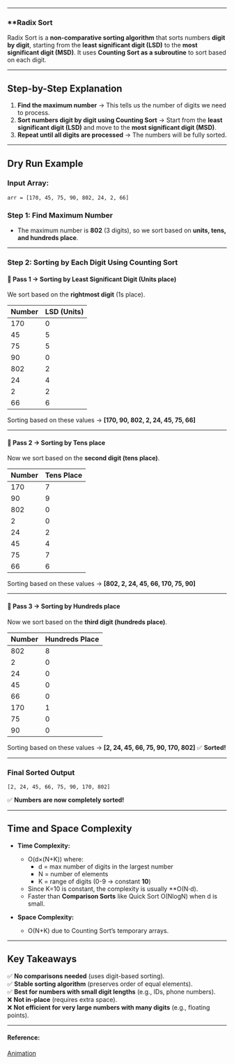 
----

### **Radix Sort 

Radix Sort is a **non-comparative sorting algorithm** that sorts numbers **digit by digit**, starting from the **least significant digit (LSD)** to the **most significant digit (MSD)**. It uses **Counting Sort as a subroutine** to sort based on each digit.

---

## **Step-by-Step Explanation**

1. **Find the maximum number** → This tells us the number of digits we need to process.
2. **Sort numbers digit by digit using Counting Sort** → Start from the **least significant digit (LSD)** and move to the **most significant digit (MSD)**.
3. **Repeat until all digits are processed** → The numbers will be fully sorted.

---

## **Dry Run Example**

### **Input Array:**

```
arr = [170, 45, 75, 90, 802, 24, 2, 66]
```

### **Step 1: Find Maximum Number**

- The maximum number is **802** (3 digits), so we sort based on **units, tens, and hundreds place**.

---

### **Step 2: Sorting by Each Digit Using Counting Sort**

#### **🔹 Pass 1 → Sorting by Least Significant Digit (Units place)**

We sort based on the **rightmost digit** (1s place).

|Number|LSD (Units)|
|---|---|
|170|0|
|45|5|
|75|5|
|90|0|
|802|2|
|24|4|
|2|2|
|66|6|

Sorting based on these values → **[170, 90, 802, 2, 24, 45, 75, 66]**

---

#### **🔹 Pass 2 → Sorting by Tens place**

Now we sort based on the **second digit (tens place)**.

|Number|Tens Place|
|---|---|
|170|7|
|90|9|
|802|0|
|2|0|
|24|2|
|45|4|
|75|7|
|66|6|

Sorting based on these values → **[802, 2, 24, 45, 66, 170, 75, 90]**

---

#### **🔹 Pass 3 → Sorting by Hundreds place**

Now we sort based on the **third digit (hundreds place)**.

|Number|Hundreds Place|
|---|---|
|802|8|
|2|0|
|24|0|
|45|0|
|66|0|
|170|1|
|75|0|
|90|0|

Sorting based on these values → **[2, 24, 45, 66, 75, 90, 170, 802]** ✅ **Sorted!**

---

### **Final Sorted Output**

```
[2, 24, 45, 66, 75, 90, 170, 802]
```

✅ **Numbers are now completely sorted!**

---

## **Time and Space Complexity**

- **Time Complexity:**
    
    - O(d×(N+K)) where:
        - d = max number of digits in the largest number
        - N = number of elements
        - K = range of digits (0-9 → constant **10**)
    - Since K=10  is constant, the complexity is usually **O(N⋅d).
    - Faster than **Comparison Sorts** like Quick Sort O(Nlog⁡N) when d is small.
- **Space Complexity:**
    
    - O(N+K) due to Counting Sort’s temporary arrays.

---

## **Key Takeaways**

✅ **No comparisons needed** (uses digit-based sorting).  
✅ **Stable sorting algorithm** (preserves order of equal elements).  
✅ **Best for numbers with small digit lengths** (e.g., IDs, phone numbers).  
❌ **Not in-place** (requires extra space).  
❌ **Not efficient for very large numbers with many digits** (e.g., floating points).

---
#### Reference:
[Animation](https://youtube.com/shorts/ZHjCj0Oz6hk?si=XMipSDUF4hg9VfR6)
